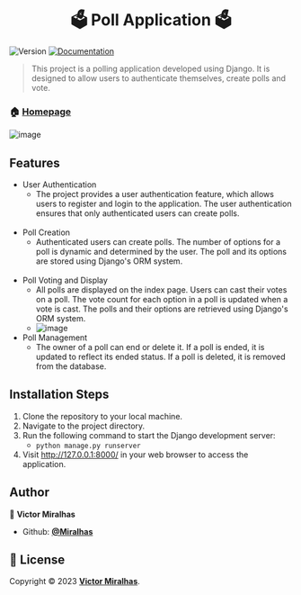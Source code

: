 <h1 align="center">🗳️ Poll Application 🗳️</h1>
<p>
  <img alt="Version" src="https://img.shields.io/badge/version-v0.1-blue.svg?cacheSeconds=2592000" />
  <a href="https://github.com/Miralhas/poll-app" target="_blank">
    <img alt="Documentation" src="https://img.shields.io/badge/documentation-yes-brightgreen.svg" />
  </a>
</p>

> This project is a polling application developed using Django. It is designed to allow users to authenticate themselves, create polls and vote.

### 🏠 [Homepage](https://github.com/Miralhas/poll-app)

![image](https://github.com/Miralhas/django-polls/assets/89564433/5148d7cd-b8dc-454f-a3dc-c7ec264485dd)

## Features
 - User Authentication
	 - The project provides a user authentication feature, which allows users to register and login to the application. The user authentication ensures that only authenticated users can create polls.
	  <br>
 - Poll Creation 
	 - Authenticated users can create polls. The number of options for a poll is dynamic and determined by the user. The poll and its options are stored using Django's ORM system.
	<br>
- Poll Voting and Display
	- All polls are displayed on the index page. Users can cast their votes on a poll. The vote count for each option in a poll is updated when a vote is cast. The polls and their options are retrieved using Django's ORM system.
	- ![image](https://github.com/Miralhas/django-polls/assets/89564433/0fde03ee-c6b3-488a-ab14-69f3691a88f0)
- Poll Management
	- The owner of a poll can end or delete it. If a poll is ended, it is updated to reflect its ended status. If a poll is deleted, it is removed from the database.

## Installation Steps
1. Clone the repository to your local machine.
2. Navigate to the project directory.
3. Run the following command to start the Django development server:
	-  `python manage.py runserver`
4. Visit http://127.0.0.1:8000/ in your web browser to access the application.
## Author

👤 **Victor Miralhas**

- Github: **[@Miralhas](https://github.com/Miralhas)**


## 📝 License

Copyright © 2023 **[Victor Miralhas](https://github.com/Miralhas)**.<br />


